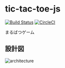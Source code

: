 # tic-tac-toe-js

[![Build Status](https://travis-ci.org/yoskeoka/tic-tac-toe-js.svg?branch=master)](https://travis-ci.org/yoskeoka/tic-tac-toe-js) [![CircleCI](https://circleci.com/gh/yoskeoka/tic-tac-toe-js/tree/master.svg?style=svg)](https://circleci.com/gh/yoskeoka/tic-tac-toe-js/tree/master)

まるばつゲーム

## 設計図

![architecture](images/architecture.png)
